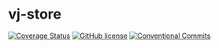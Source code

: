 # vj-store

[![Coverage Status](https://coveralls.io/repos/github/veidzj/vj-store/badge.svg?branch=main)](https://coveralls.io/github/veidzj/vj-store?branch=main) [![GitHub license](https://img.shields.io/badge/license-GPLv3-blue)](https://github.com/veidzj/vj-store/blob/main/LICENSE) [![Conventional Commits](https://img.shields.io/badge/Conventional%20Commits-1.0.0-%23FE5196)](https://conventionalcommits.org)
